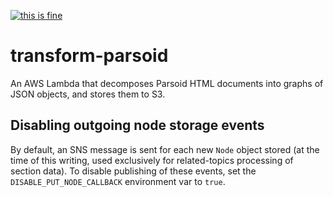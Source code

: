 [![this is fine](https://img.shields.io/badge/Dev%20status-Works%20For%20Me-red.svg)](../../docs/Status.md#works-for-me)

# transform-parsoid

An AWS Lambda that decomposes Parsoid HTML documents into graphs of JSON objects, and stores
them to S3.

## Disabling outgoing node storage events

By default, an SNS message is sent for each new `Node` object stored (at the time of this
writing, used exclusively for related-topics processing of section data). To disable
publishing of these events, set the `DISABLE_PUT_NODE_CALLBACK` environment var to `true`.

